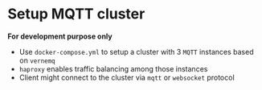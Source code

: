 # Setup MQTT cluster

**For development purpose only**

- Use `docker-compose.yml` to setup a cluster with 3 `MQTT` instances based on `vernemq`
- `haproxy` enables traffic balancing among those instances
- Client might connect to the cluster via `mqtt` or `websocket` protocol


